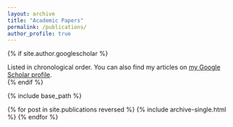 ```yaml
---
layout: archive
title: "Academic Papers"
permalink: /publications/
author_profile: true
---
```


{% if site.author.googlescholar %}
  <div class="wordwrap">Listed in chronological order. You can also find my articles on <a href="{{site.author.googlescholar}}">my Google Scholar profile</a>.</div>
{% endif %}

{% include base_path %}

{% for post in site.publications reversed %}
  {% include archive-single.html %}
{% endfor %}
